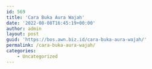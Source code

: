 ```yaml
---
id: 569
title: 'Cara Buka Aura Wajah'
date: '2022-08-08T16:45:19+00:00'
author: admin
layout: post
guid: 'https://bos.awn.biz.id/cara-buka-aura-wajah/'
permalink: /cara-buka-aura-wajah/
categories:
    - Uncategorized
---
```


